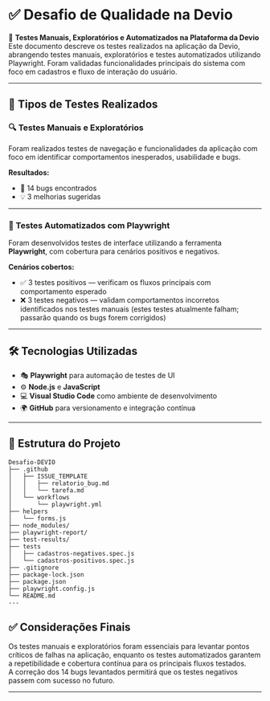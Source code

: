 # ✅ Desafio de Qualidade na Devio

📌 **Testes Manuais, Exploratórios e Automatizados na Plataforma da Devio**  
Este documento descreve os testes realizados na aplicação da Devio, abrangendo testes manuais, exploratórios e testes automatizados utilizando Playwright. Foram validadas funcionalidades principais do sistema com foco em cadastros e fluxo de interação do usuário.

---

## 🧪 Tipos de Testes Realizados

### 🔍 Testes Manuais e Exploratórios

Foram realizados testes de navegação e funcionalidades da aplicação com foco em identificar comportamentos inesperados, usabilidade e bugs.

**Resultados:**
- 🐞 14 bugs encontrados
- 💡 3 melhorias sugeridas

---

### 🤖 Testes Automatizados com Playwright

Foram desenvolvidos testes de interface utilizando a ferramenta **Playwright**, com cobertura para cenários positivos e negativos.

**Cenários cobertos:**
- ✅ 3 testes positivos — verificam os fluxos principais com comportamento esperado
- ❌ 3 testes negativos — validam comportamentos incorretos identificados nos testes manuais (estes testes atualmente falham; passarão quando os bugs forem corrigidos)

---

## 🛠 Tecnologias Utilizadas

- 🎭 **Playwright** para automação de testes de UI
- ⚙️ **Node.js** e **JavaScript**
- 💻 **Visual Studio Code** como ambiente de desenvolvimento
- 🌍 **GitHub** para versionamento e integração contínua

---

## 📁 Estrutura do Projeto
```
Desafio-DEVIO
├── .github
│   ├── ISSUE_TEMPLATE
│   │   ├── relatorio_bug.md
│   │   └── tarefa.md
│   └── workflows
│       └── playwright.yml
├── helpers
│   └── forms.js
├── node_modules/
├── playwright-report/
├── test-results/
├── tests
│   ├── cadastros-negativos.spec.js
│   └── cadastros-positivos.spec.js
├── .gitignore
├── package-lock.json
├── package.json
├── playwright.config.js
└── README.md
---
```

## ✅ Considerações Finais

Os testes manuais e exploratórios foram essenciais para levantar pontos críticos de falhas na aplicação, enquanto os testes automatizados garantem a repetibilidade e cobertura contínua para os principais fluxos testados.  
A correção dos 14 bugs levantados permitirá que os testes negativos passem com sucesso no futuro.

---
